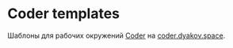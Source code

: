 # Coder templates

Шаблоны для рабочих окружений [Coder](https://coder.com/) на [coder.dyakov.space](https://coder.dyakov.space/).

